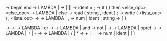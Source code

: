 <prog> -> begin <calculo> end
<calculo> -> LAMBDA | <com><calculo>
<com> -> <atrib>|<if>|<leitura>|<impressao>|<bloco>
<atrib> -> ident = <exp> ;
<if> ->  if ( <exp> ) then <com> <else_opc>
<else_opc> -> LAMBDA | else <com> 
<leitura> -> read ( string , ident ) ;
<impressao> -> write ( <lista_out> ) ;
<lista_out> -> <out><restoOut>
<restoOut> -> LAMBDA | ,<out><restoOut>
<out> -> num | ident | string
<bloco> -> { <calculo> }

<exp> -> <disj>
<disj> -> <conj> <restoDisj>
<restoDisj> -> LAMBDA | or <conj> <restoDisj>
<conj> -> <nao> <restoConj>
<restoConj> -> LAMBDA | and <nao> <restoConj>
<nao> -> not <nao> | <rel>
<rel> -> <soma> <restoRel>
<restoRel> -> LAMBDA | oprel <soma>
<soma> -> <mult> <restoSoma>
<restoSoma> -> LAMBDA | + <mult> <restoSoma> | - <mult> <restoSoma>
<mult> -> <uno> <restoMult>
<restoMult> -> LAMBDA | / <uno> <restoMult> | * <uno> <restoMult>
<uno> -> + <uno> | - <uno> | <folha>
<folha> -> num | ident | ( <exp> )